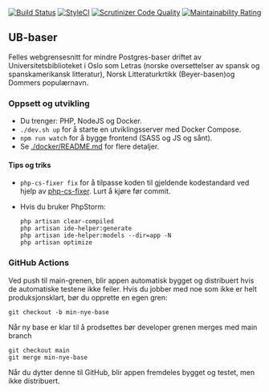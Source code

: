 [![Build Status](https://github.com/uio-library/ub-baser/actions/workflows/test-on-push.yml/badge.svg)](https://github.com/uio-library/ub-baser/actions/workflows/test-on-push.yml)
[![StyleCI](https://styleci.io/repos/44453446/shield)](https://styleci.io/repos/44453446)
[![Scrutinizer Code Quality](https://scrutinizer-ci.com/g/uio-library/ub-baser/badges/quality-score.png?b=main)](https://scrutinizer-ci.com/g/uio-library/ub-baser/?branch=main)
[![Maintainability Rating](https://sonarcloud.io/api/project_badges/measure?project=scriptotek_ub-baser&metric=sqale_rating)](https://sonarcloud.io/dashboard?id=scriptotek_ub-baser)

## UB-baser

Felles webgrensesnitt for mindre Postgres-baser driftet av Universitetsbiblioteket i Oslo som Letras (norske oversettelser av spansk og spanskamerikansk litteratur), Norsk Litteraturkrtikk (Beyer-basen)og Dommers populærnavn.

### Oppsett og utvikling

- Du trenger: PHP, NodeJS og Docker.
- `./dev.sh up` for å starte en utviklingsserver med Docker Compose.
- `npm run watch` for å bygge frontend (SASS og JS og sånt).
- Se [./docker/README.md](./docker/README.md) for flere detaljer.

#### Tips og triks

* `php-cs-fixer fix` for å tilpasse koden til gjeldende kodestandard ved hjelp av [php-cs-fixer](https://github.com/FriendsOfPHP/PHP-CS-Fixer). Lurt å kjøre før commit.

* Hvis du bruker PhpStorm:

	```
	php artisan clear-compiled
	php artisan ide-helper:generate
	php artisan ide-helper:models --dir=app -N
	php artisan optimize
	```

### GitHub Actions

Ved push til main-grenen, blir appen automatisk bygget og distribuert hvis de automatiske testene ikke feiler.
Hvis du jobber med noe som ikke er helt produksjonsklart, bør du opprette en egen gren:

    git checkout -b min-nye-base

Når ny base er klar til å prodsettes bør developer grenen merges med main branch
      
    git checkout main      
    git merge min-nye-base
    
Når du dytter denne til GitHub, blir appen fremdeles bygget og testet, men ikke distribuert.
